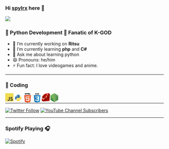 ### Hi [spylrx][youtube] here 👋
<img src= "https://media.discordapp.net/attachments/765023850857496617/876527283261820959/SaX9.gif">

### 🐍 Python Development 🥝 Fanatic of K-GOD
- 🔭 I’m currently working on **Ritsu**
- 🌱 I’m currently learning **php** and **C#**
- 💬 Ask me about learning python
- 😄 Pronouns: he/him
- ⚡ Fun fact: I love videogames and anime.
---
### 🌈 Coding
<img align="left" alt="JavaScript" width="26px" src="https://raw.githubusercontent.com/github/explore/80688e429a7d4ef2fca1e82350fe8e3517d3494d/topics/javascript/javascript.png"/> <img align="left" alt="JavaScript" width="30px" src="https://raw.githubusercontent.com/github/explore/80688e429a7d4ef2fca1e82350fe8e3517d3494d/topics/python/python.png"/> <img align="left" alt="JavaScript" width="30px" src="https://raw.githubusercontent.com/github/explore/80688e429a7d4ef2fca1e82350fe8e3517d3494d/topics/html/html.png"/> <img align="left" alt="JavaScript" width="30px" src="https://raw.githubusercontent.com/github/explore/80688e429a7d4ef2fca1e82350fe8e3517d3494d/topics/css/css.png"/>  <img align="left" alt="JavaScript" width="26px" src="https://raw.githubusercontent.com/github/explore/80688e429a7d4ef2fca1e82350fe8e3517d3494d/topics/ruby/ruby.png"/> <img align="left" alt="JavaScript" width="28px" src="https://raw.githubusercontent.com/github/explore/80688e429a7d4ef2fca1e82350fe8e3517d3494d/topics/nodejs/nodejs.png"/>

<br/>

---

[![Twitter Follow](https://img.shields.io/twitter/follow/spylrx?color=%231DA1F2&logo=twitter&style=flat-square)](https://twitter.com/spylrx) [![YouTube Channel Subscribers](https://img.shields.io/youtube/channel/subscribers/UCRJfeF6zxEO1TxKd30w1CzQ?logo=youtube&style=flat-square)][youtube]

---

### Spotify Playing 🎧

[![Spotify](https://spotify-spyrlx.vercel.app/api/spotify)](https://open.spotify.com/user/USER_NAME)




<!-- LINKS -->
[youtube]: https://www.youtube.com/c/zSpoofingHellSquad/videos
